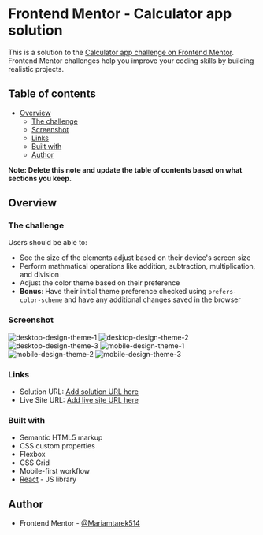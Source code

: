 # Frontend Mentor - Calculator app solution

This is a solution to the [Calculator app challenge on Frontend Mentor](https://www.frontendmentor.io/challenges/calculator-app-9lteq5N29). Frontend Mentor challenges help you improve your coding skills by building realistic projects. 

## Table of contents

- [Overview](#overview)
  - [The challenge](#the-challenge)
  - [Screenshot](#screenshot)
  - [Links](#links)
  - [Built with](#built-with)
  - [Author](#author)

**Note: Delete this note and update the table of contents based on what sections you keep.**

## Overview

### The challenge

Users should be able to:

- See the size of the elements adjust based on their device's screen size
- Perform mathmatical operations like addition, subtraction, multiplication, and division
- Adjust the color theme based on their preference
- **Bonus**: Have their initial theme preference checked using `prefers-color-scheme` and have any additional changes saved in the browser

### Screenshot

![desktop-design-theme-1](./design/desktop-design-theme-1.png)
![desktop-design-theme-2](./design/desktop-design-theme-2.png)
![desktop-design-theme-3](./design/desktop-design-theme-3.png)
![mobile-design-theme-1](./design/mobile-design-theme-1.png)
![mobile-design-theme-2](./design/mobile-design-theme-2.png)
![mobile-design-theme-3](./design/mobile-design-theme-3.png)


### Links

- Solution URL: [Add solution URL here](https://your-solution-url.com)
- Live Site URL: [Add live site URL here](https://your-live-site-url.com)


### Built with

- Semantic HTML5 markup
- CSS custom properties
- Flexbox
- CSS Grid
- Mobile-first workflow
- [React](https://reactjs.org/) - JS library

## Author

- Frontend Mentor - [@Mariamtarek514](https://www.frontendmentor.io/profile/Mariamtarek514)
